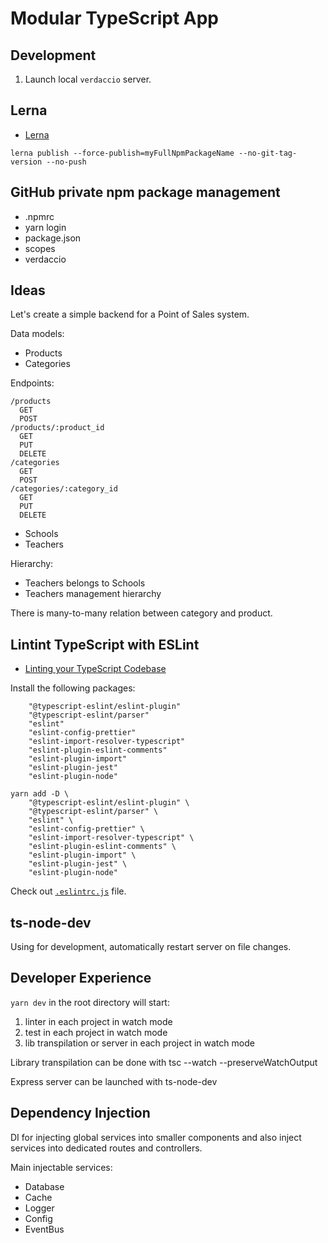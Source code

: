 # Modular TypeScript App

## Development

1. Launch local `verdaccio` server.

## Lerna

- [Lerna](https://github.com/lerna/lerna)

```
lerna publish --force-publish=myFullNpmPackageName --no-git-tag-version --no-push
```

## GitHub private npm package management

- .npmrc
- yarn login
- package.json
- scopes
- verdaccio

## Ideas

Let's create a simple backend for a Point of Sales system.

Data models:

- Products
- Categories

Endpoints:

```
/products
  GET
  POST
/products/:product_id
  GET
  PUT
  DELETE
/categories
  GET
  POST
/categories/:category_id
  GET
  PUT
  DELETE
```

- Schools
- Teachers

Hierarchy:

- Teachers belongs to Schools
- Teachers management hierarchy

There is many-to-many relation between category and product.

## Lintint TypeScript with ESLint

- [Linting your TypeScript Codebase](https://typescript-eslint.io/docs/linting/linting)

Install the following packages:

```
    "@typescript-eslint/eslint-plugin"
    "@typescript-eslint/parser"
    "eslint"
    "eslint-config-prettier"
    "eslint-import-resolver-typescript"
    "eslint-plugin-eslint-comments"
    "eslint-plugin-import"
    "eslint-plugin-jest"
    "eslint-plugin-node"
```

```
yarn add -D \
    "@typescript-eslint/eslint-plugin" \
    "@typescript-eslint/parser" \
    "eslint" \
    "eslint-config-prettier" \
    "eslint-import-resolver-typescript" \
    "eslint-plugin-eslint-comments" \
    "eslint-plugin-import" \
    "eslint-plugin-jest" \
    "eslint-plugin-node"
```

Check out [`.eslintrc.js`](./.eslintrc.js) file.

## ts-node-dev

Using for development, automatically restart server on file changes.

## Developer Experience

`yarn dev` in the root directory will start:

1. linter in each project in watch mode
2. test in each project in watch mode
3. lib transpilation or server in each project in watch mode

Library transpilation can be done with tsc --watch --preserveWatchOutput

Express server can be launched with ts-node-dev

## Dependency Injection

DI for injecting global services into smaller components and also inject services into dedicated routes and controllers.

Main injectable services:
- Database
- Cache
- Logger
- Config
- EventBus

